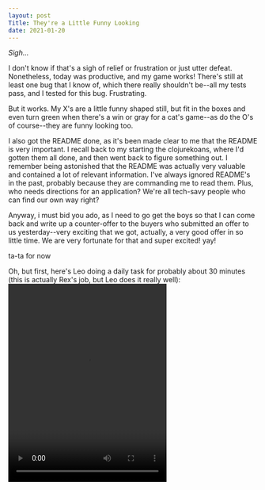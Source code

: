 ```yaml
---
layout: post
Title: They're a Little Funny Looking
date: 2021-01-20
---
```


*Sigh...*

I don't know if that's a sigh of relief or frustration or just utter defeat.  Nonetheless, today was productive, and my
game works!  There's still at least one bug that I know of, which there really shouldn't be--all my tests pass, and
I tested for this bug.  Frustrating.  

But it works.  My X's are a little funny shaped still, but fit in the boxes and even turn green when there's a win or gray
for a cat's game--as do the O's of course--they are funny looking too.  

I also got the README done, as it's been made clear to me that the README is very important.  I recall back to my starting
the clojurekoans, where I'd gotten them all done, and then went back to figure something out.  I remember being astonished
that the README was actually very valuable and contained a lot of relevant information.  I've always ignored README's in the past,
probably because they are commanding me to read them.  Plus, who needs directions for an application?  We're all tech-savy people
who can find our own way right?

Anyway, i must bid you ado, as I need to go get the boys so that I can come back and write up a counter-offer to the buyers
who submitted an offer to us yesterday--very exciting that we got, actually, a very good offer in so little time.  We are very
fortunate for that and super excited!  yay!

ta-ta for now

Oh, but first, here's Leo doing a daily task for probably about 30 minutes (this is actually Rex's job, but Leo does it really well):
<video src="https://maniginam.github.io/blog/pics&vids/LeoFeedsTails.mov" width="320" height="400" controls></video>
